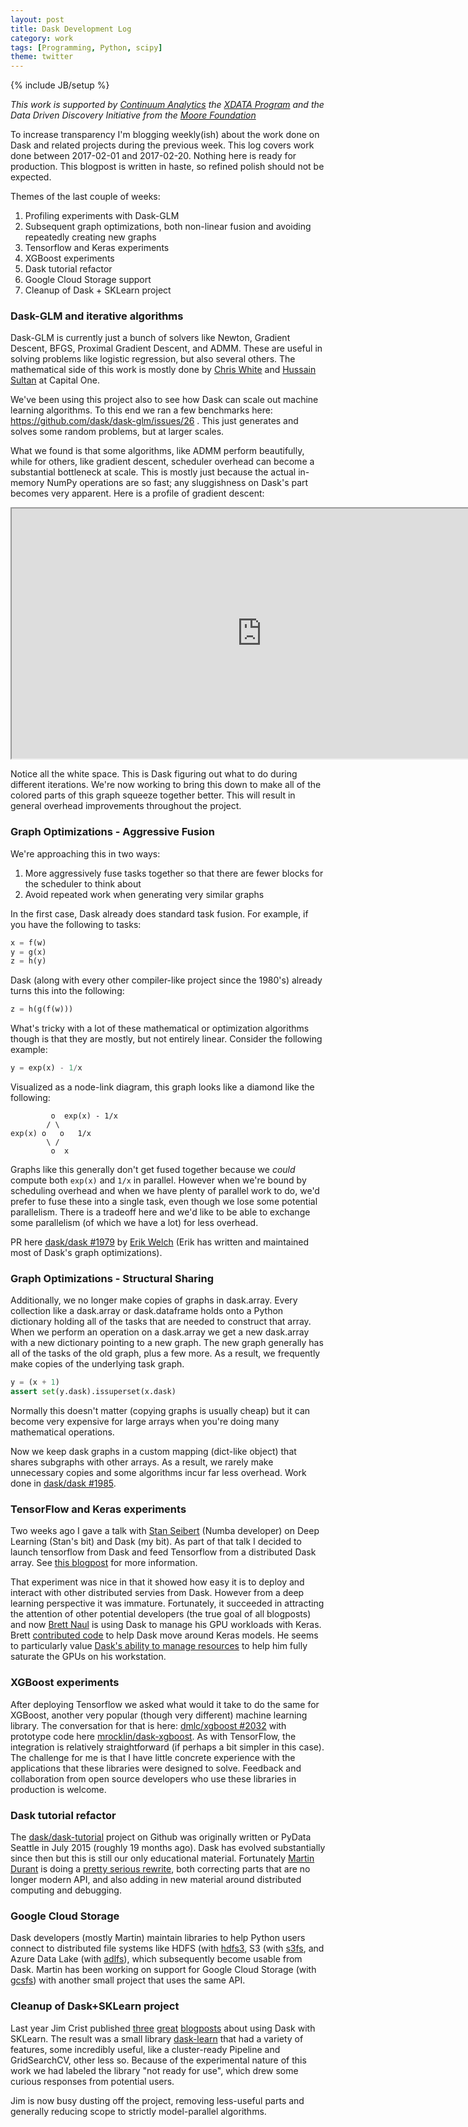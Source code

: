 ```yaml
---
layout: post
title: Dask Development Log
category: work
tags: [Programming, Python, scipy]
theme: twitter
---
```

{% include JB/setup %}

*This work is supported by [Continuum Analytics](http://continuum.io)
the [XDATA Program](http://www.darpa.mil/program/XDATA)
and the Data Driven Discovery Initiative from the [Moore
Foundation](https://www.moore.org/)*

To increase transparency I'm blogging weekly(ish) about the work done on Dask
and related projects during the previous week.  This log covers work done
between 2017-02-01 and 2017-02-20.  Nothing here is ready for production.  This
blogpost is written in haste, so refined polish should not be expected.

Themes of the last couple of weeks:

1.  Profiling experiments with Dask-GLM
2.  Subsequent graph optimizations, both non-linear fusion and avoiding
    repeatedly creating new graphs
3.  Tensorflow and Keras experiments
4.  XGBoost experiments
5.  Dask tutorial refactor
6.  Google Cloud Storage support
7.  Cleanup of Dask + SKLearn project


### Dask-GLM and iterative algorithms

Dask-GLM is currently just a bunch of solvers like Newton, Gradient Descent,
BFGS, Proximal Gradient Descent, and ADMM.  These are useful in solving
problems like logistic regression, but also several others.  The mathematical
side of this work is mostly done by [Chris White](https://github.com/moody-marlin/)
and [Hussain Sultan](https://github.com/hussainsultan) at Capital One.

We've been using this project also to see how Dask can scale out machine
learning algorithms.  To this end we ran a few benchmarks here:
https://github.com/dask/dask-glm/issues/26 .  This just generates and solves
some random problems, but at larger scales.

What we found is that some algorithms, like ADMM perform beautifully, while
for others, like gradient descent, scheduler overhead can become a substantial
bottleneck at scale.  This is mostly just because the actual in-memory
NumPy operations are so fast; any sluggishness on Dask's part becomes very
apparent.  Here is a profile of gradient descent:

<iframe src="https://cdn.rawgit.com/mrocklin/e7bcb979e147102bf9ac428ed9074000/raw/d38234f3e9072816bea98d032f1e4f9e618242c3/task-stream-glm-gradient-descent.html"
        width="800" height="400"></iframe>

Notice all the white space.  This is Dask figuring out what to do during
different iterations.  We're now working to bring this down to make all of the
colored parts of this graph squeeze together better.  This will result in
general overhead improvements throughout the project.


### Graph Optimizations - Aggressive Fusion

We're approaching this in two ways:

1.  More aggressively fuse tasks together so that there are fewer blocks for
    the scheduler to think about
2.  Avoid repeated work when generating very similar graphs

In the first case, Dask already does standard task fusion.  For example, if you
have the following to tasks:

```python
x = f(w)
y = g(x)
z = h(y)
```

Dask (along with every other compiler-like project since the 1980's)  already
turns this into the following:

```python
z = h(g(f(w)))
```

What's tricky with a lot of these mathematical or optimization algorithms
though is that they are mostly, but not entirely linear.  Consider the
following example:

```python
y = exp(x) - 1/x
```

Visualized as a node-link diagram, this graph looks like a diamond like the following:

```
         o  exp(x) - 1/x
        / \
exp(x) o   o   1/x
        \ /
         o  x
```

Graphs like this generally don't get fused together because we *could* compute
both `exp(x)` and `1/x` in parallel.  However when we're bound by scheduling
overhead and when we have plenty of parallel work to do, we'd prefer to fuse
these into a single task, even though we lose some potential parallelism.
There is a tradeoff here and we'd like to be able to exchange some parallelism
(of which we have a lot) for less overhead.

PR here [dask/dask #1979](https://github.com/dask/dask/pull/1979) by [Erik
Welch](https://github.com/eriknw) (Erik has written and maintained most of
Dask's graph optimizations).


### Graph Optimizations - Structural Sharing

Additionally, we no longer make copies of graphs in dask.array.  Every
collection like a dask.array or dask.dataframe holds onto a Python dictionary
holding all of the tasks that are needed to construct that array.  When we
perform an operation on a dask.array we get a new dask.array with a new
dictionary pointing to a new graph.  The new graph generally has all of the
tasks of the old graph, plus a few more.  As a result, we frequently make
copies of the underlying task graph.

```python
y = (x + 1)
assert set(y.dask).issuperset(x.dask)
```

Normally this doesn't matter (copying graphs is usually cheap) but it can
become very expensive for large arrays when you're doing many mathematical
operations.

Now we keep dask graphs in a custom mapping (dict-like object) that shares
subgraphs with other arrays.  As a result, we rarely make unnecessary copies
and some algorithms incur far less overhead.  Work done in
[dask/dask #1985](https://github.com/dask/dask/pull/1985).


### TensorFlow and Keras experiments

Two weeks ago I gave a talk with [Stan Seibert](https://github.com/seibert)
(Numba developer) on Deep Learning (Stan's bit) and Dask (my bit).  As part of
that talk I decided to launch tensorflow from Dask and feed Tensorflow from a
distributed Dask array. See [this
blogpost](/2017/02/11/dask-tensorflow) for
more information.

That experiment was nice in that it showed how easy it is to deploy and
interact with other distributed servies from Dask.  However from a deep
learning perspective it was immature.  Fortunately, it succeeded in attracting
the attention of other potential developers (the true goal of all blogposts)
and now [Brett Naul](https://github.com/bnaul) is using Dask to manage his GPU
workloads with Keras.  Brett [contributed
code](https://github.com/dask/distributed/pull/878) to help Dask move around
Keras models.  He seems to particularly value [Dask's ability to manage
resources](http://distributed.readthedocs.io/en/latest/resources.html) to help
him fully saturate the GPUs on his workstation.


### XGBoost experiments

After deploying Tensorflow we asked what would it take to do the same for
XGBoost, another very popular (though very different) machine learning library.
The conversation for that is here: [dmlc/xgboost
#2032](https://github.com/dmlc/xgboost/issues/2032) with prototype code here
[mrocklin/dask-xgboost](https://github.com/mrocklin/dask-xgboost).  As with
TensorFlow, the integration is relatively straightforward (if perhaps a bit
simpler in this case).  The challenge for me is that I have little concrete
experience with the applications that these libraries were designed to solve.
Feedback and collaboration from open source developers who use these libraries
in production is welcome.


### Dask tutorial refactor

The [dask/dask-tutorial](https://github.com/dask/dask-tutorial) project on
Github was originally written or PyData Seattle in July 2015 (roughly 19 months
ago).  Dask has evolved substantially since then but this is still our only
educational material.  Fortunately [Martin
Durant](http://martindurant.github.io/) is doing a [pretty
serious rewrite](https://github.com/dask/dask-tutorial/pull/29), both correcting parts that are no longer modern API, and also
adding in new material around distributed computing and debugging.


### Google Cloud Storage

Dask developers (mostly Martin) maintain libraries to help Python users connect
to distributed file systems like HDFS (with
[hdfs3](http://hdfs3.readthedocs.io/en/latest/), S3 (with
[s3fs](http://s3fs.readthedocs.io/en/latest/), and Azure Data Lake (with
[adlfs](https://github.com/Azure/azure-data-lake-store-python)), which
subsequently become usable from Dask.  Martin has been working on support for
Google Cloud Storage (with [gcsfs](https://github.com/martindurant/gcsfs)) with
another small project that uses the same API.


### Cleanup of Dask+SKLearn project

Last year Jim Crist published
[three](http://jcrist.github.io/dask-sklearn-part-1.html)
[great](http://jcrist.github.io/dask-sklearn-part-2.html)
[blogposts](http://jcrist.github.io/dask-sklearn-part-3.html) about using Dask
with SKLearn.  The result was a small library
[dask-learn](https://github.com/dask/dask-learn) that had a variety of
features, some incredibly useful, like a cluster-ready Pipeline and
GridSearchCV, other less so.  Because of the experimental nature of this work
we had labeled the library "not ready for use", which drew some curious
responses from potential users.

Jim is now busy dusting off the project, removing less-useful parts and
generally reducing scope to strictly model-parallel algorithms.
